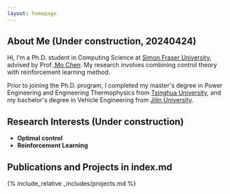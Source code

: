 ```yaml
---
layout: homepage
---
```


## About Me (Under construction, 20240424)
Hi, I’m a Ph.D. student in Computing Science at <a href="https://www.sfu.ca/" target="_blank"> Simon Fraser University</a>, advised by Prof.<a href="https://scholar.google.ca/citations?user=19UAgLUAAAAJ&hl=zh-CN&oi=ao" target="_blank"> Mo Chen</a>. My research involves combining control theory with reinforcement learning method.

Prior to joining the Ph.D. program, I completed my master's degree in Power Engineering and Engineering Thermophysics from <a href="https://www.tsinghua.edu.cn/en/" target = "_blank"> Tsinghua University</a>, and my bachelor's degree in Vehicle Engineering from <a href="https://www.jlu.edu.cn/" target = "_blank"> Jilin University</a>.

## Research Interests (Under construction)
- **Optimal control**
- **Reinforcement Learning** 

## Publications and Projects in index.md
{% include_relative _includes/projects.md %}